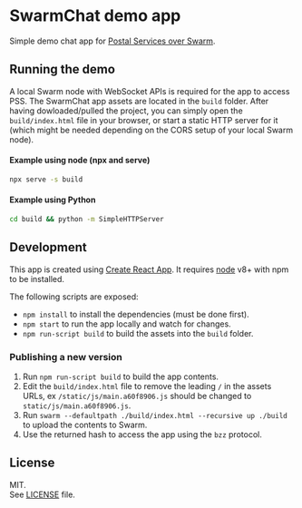 # SwarmChat demo app

Simple demo chat app for [Postal Services over Swarm](https://swarm-guide.readthedocs.io/en/latest/pss.html).

## Running the demo

A local Swarm node with WebSocket APIs is required for the app to access PSS.
The SwarmChat app assets are located in the `build` folder.
After having dowloaded/pulled the project, you can simply open the `build/index.html` file in your browser, or start a static HTTP server for it (which might be needed depending on the CORS setup of your local Swarm node).

#### Example using node (npx and serve)

```sh
npx serve -s build
```

#### Example using Python

```sh
cd build && python -m SimpleHTTPServer
```

## Development

This app is created using [Create React App](https://github.com/facebook/create-react-app). It requires [node](https://nodejs.org/en/) v8+ with npm to be installed.

The following scripts are exposed:

- `npm install` to install the dependencies (must be done first).
- `npm start` to run the app locally and watch for changes.
- `npm run-script build` to build the assets into the `build` folder.

### Publishing a new version

1.  Run `npm run-script build` to build the app contents.
1.  Edit the `build/index.html` file to remove the leading `/` in the assets URLs, ex `/static/js/main.a60f8906.js` should be changed to `static/js/main.a60f8906.js`.
1.  Run `swarm --defaultpath ./build/index.html --recursive up ./build` to upload the contents to Swarm.
1.  Use the returned hash to access the app using the `bzz` protocol.

## License

MIT.\
See [LICENSE](../LICENSE) file.

